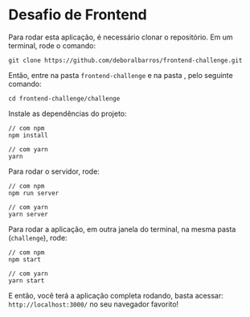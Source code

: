 # Desafio de Frontend

Para rodar esta aplicação, é necessário clonar o repositório. Em um terminal, rode o comando:

```
git clone https://github.com/deboralbarros/frontend-challenge.git
```

Então, entre na pasta <code>frontend-challenge</code> e na pasta <challenge>, pelo seguinte comando:

```
cd frontend-challenge/challenge
```

Instale as dependências do projeto:

```
// com npm
npm install

// com yarn
yarn
```

Para rodar o servidor, rode:

```
// com npm
npm run server

// com yarn
yarn server
```

Para rodar a aplicação, em outra janela do terminal, na mesma pasta (<code>challenge</code>), rode:

```
// com npm
npm start

// com yarn
yarn start
```

E então, você terá a aplicação completa rodando, basta acessar:
<code>http://localhost:3000/</code> no seu navegador favorito!
